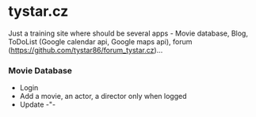 # tystar.cz

Just a training site where should be several apps - Movie database, Blog, ToDoList (Google calendar api, Google maps api), forum (https://github.com/tystar86/forum_tystar.cz)...

### Movie Database
* Login
* Add a movie, an actor, a director only when logged
* Update  -"- 

